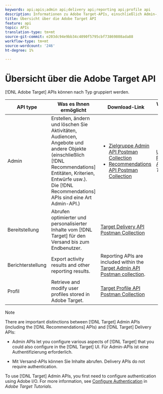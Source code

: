 ```yaml
---
keywords: api;apis;admin api;delivery api;reporting api;profile api
description: Informationen zu Adobe Target-APIs, einschließlich Admin-, Versand-, Berichte- und Profil-APIs.
title: Übersicht über die Adobe Target API
feature: api
topic: APIs
translation-type: tm+mt
source-git-commit: e203dc94e9bb34c4090f5795cbf73869808ada88
workflow-type: tm+mt
source-wordcount: '246'
ht-degree: 1%

---
```



# Übersicht über die Adobe Target API

[!DNL Adobe Target] APIs können nach Typ gruppiert werden.

| API type | Was es Ihnen ermöglicht | Download-Link | Weitere hilfreiche Links |
| --- | --- | --- |--- |
| Admin | Erstellen, ändern und löschen Sie Aktivitäten, Audiencen, Angebote und andere Objekte (einschließlich [!DNL Recommendations] Entitäten, Kriterien, Entwürfe usw.). Die [!DNL Recommendations] APIs sind eine Art Admin-API.) | <UL><li>[Zielgruppe Admin API Postman Collection](https://developers.adobetarget.com/api/#admin-postman-collection)</li><li>[Recommendations API Postman Collection](https://developers.adobetarget.com/api/recommendations/#section/Postman)</li></ul> | [Use Recommendations APIs](https://docs.adobe.com/content/help/en/target-learn/recommendations-api-tutorial/recs-api-overview.html) in *Adobe Target Tutorials* |
| Bereitstellung | Abrufen optimierter und personalisierter Inhalte vom [!DNL Target] für den Versand bis zum Endbenutzer. | [Target Delivery API Postman Collection](https://developers.adobetarget.com/api/delivery-api/#section/Getting-Started/Postman-Collection) |  |
| Berichterstellung | Export activity results and other reporting results. | Reporting APIs are included within the [Target Admin API Postman collection](https://developers.adobetarget.com/api/#admin-postman-collection). |  |
| Profil | Retrieve and modify user profiles stored in Adobe Target. | [Target Profile API Postman Collection](https://developers.adobetarget.com/api/#profiles) |  |

>[!NOTE]
>
>There are important distinctions between [!DNL Target] Admin APIs (including the [!DNL Recommendations] APIs) and [!DNL Target] Delivery APIs:
>
>* Admin APIs let you configure various aspects of [!DNL Target] that you could also configure in the [!DNL Target] UI. Für Admin-APIs ist eine Authentifizierung erforderlich.
   >
   >
* Mit Versand-APIs können Sie Inhalte abrufen. Delivery APIs do not require authentication.
>
>
To use [!DNL Target] Admin APIs, you first need to configure authentication using Adobe I/O. For more information, see [Configure Authentication](https://docs.adobe.com/content/help/en/target-learn/tutorials/apis/configure-io-target-integration.html) in *Adobe Target Tutorials*.
